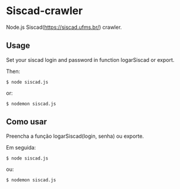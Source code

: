# Siscad-crawler
Node.js Siscad(https://siscad.ufms.br/) crawler.

## Usage

Set your siscad login and password in function logarSiscad or export.

Then:

    $ node siscad.js
or:

    $ nodemon siscad.js

## Como usar

Preencha a função logarSiscad(login, senha) ou exporte.

Em seguida:

    $ node siscad.js
ou:

    $ nodemon siscad.js

